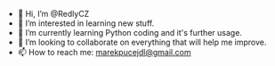 - 👋 Hi, I’m @RedlyCZ
- 👀 I’m interested in learning new stuff.
- 🌱 I’m currently learning Python coding and it's further usage.
- 💞️ I’m looking to collaborate on everything that will help me improve.
- 📫 How to reach me: marekpucejdl@gmail.com


